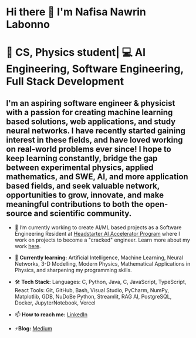 # Hi there 👋 I'm Nafisa Nawrin Labonno
# 🚀 CS, Physics student| 💻 AI Engineering, Software Engineering, Full Stack Development

I'm an aspiring software engineer & physicist with a passion for creating machine learning based solutions, web applications, and study neural networks. I have recently started gaining interest in these fields, and have loved working on real-world problems ever since! I hope to keep learning constantly, bridge the gap between experimental physics, applied mathematics, and SWE, AI, and more application based fields, and seek valuable network, opportunities to grow, innovate, and make meaningful contributions to both the open-source and scientific community.
---
- 🔭 I’m currently working to create AI/ML based projects as a Software Engineering Resident at [Headstarter AI Accelerator Program](https://headstarter.co/) where I work on projects to become a "cracked" engineer. Learn more about my work [here]((https://www.linkedin.com/posts/nafisanlab_rag-activity-7277998209552031744-1Cyn?utm_source=share&utm_medium=member_desktop)).
- 🌱 **Currently learning:** Artificial Intelligence, Machine Learning, Neural Networks, 3-D Modelling, Modern Physics, Mathematical Applications in Physics, and sharpening my programming skills.
- 🛠️ **Tech Stack:**
  Languages: C, Python, Java, C, JavaScript, TypeScript, React
  Tools:  Git, GitHub, Bash, Visual Studio, PyCharm, NumPy, Matplotlib, GDB, NuDoBe Python, Streamlit, RAG AI, PostgreSQL, Docker, JupyterNotebook, Vercel

- 📫 **How to reach me:** [LinkedIn](https://www.linkedin.com/in/nafisanlab/)
- ⚡**Blog:** [Medium](https://nawrinblogs.medium.com/)
